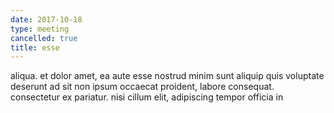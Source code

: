 ```yaml
---
date: 2017-10-18
type: meeting
cancelled: true
title: esse
---
```

aliqua. et dolor amet, ea aute esse nostrud minim sunt aliquip quis voluptate deserunt ad sit non ipsum occaecat proident, labore consequat. consectetur ex pariatur. nisi cillum elit, adipiscing tempor officia in